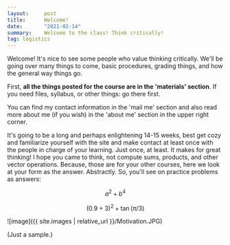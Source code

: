 ```yaml
---
layout:     post
title:      Welcome!
date:       "2021-02-14"
summary:    Welcome to the class! Think critically!
tag: logistics
---
```


Welcome! It's nice to see some people who value thinking critically. We'll be going over many things to come, basic procedures, grading things, and how the general way things go.

First, **all the things posted for the course are in the 'materials' section**. If you need files, syllabus, or other things: go there first.

You can find my contact information in the 'mail me' section and also read more about me (if you wish) in the 'about me' section in the upper right corner.

It's going to be a long and perhaps enlightening 14-15 weeks, best get cozy and familiarize yourself with the site and make contact at least once with the people in charge of your learning. Just once, at least. It makes for great thinking! I hope you came to think, not compute sums, products, and other vector operations. Because, those are for your other courses, here we look at your form as the answer. Abstractly. So, you'll see on practice problems as answers:

$$
a^2 + b^4
$$

$$
(0.9 + 3)^2 + \tan(\pi/3)
$$

<!-- format for inserting images, to make it bigger, put '_' on both sides -->
<!-- if you want better formating for images, switch to .html code: <img/>, it allows for more flexibility -->

![image]({{ site.images | relative_url }}/Motivation.JPG)

(Just a sample.)
